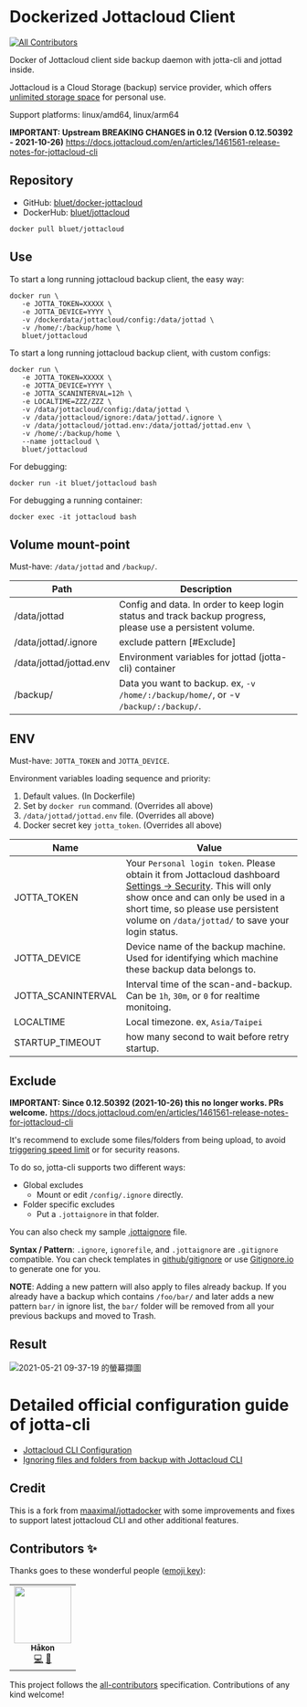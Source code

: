 # Dockerized Jottacloud Client
<!-- ALL-CONTRIBUTORS-BADGE:START - Do not remove or modify this section -->
[![All Contributors](https://img.shields.io/badge/all_contributors-1-orange.svg?style=flat-square)](#contributors-)
<!-- ALL-CONTRIBUTORS-BADGE:END -->
Docker of Jottacloud client side backup daemon with jotta-cli and jottad inside.

Jottacloud is a Cloud Storage (backup) service provider, which offers [unlimited storage space](https://www.jottacloud.com/en/pricing.html) for personal use.

Support platforms: linux/amd64, linux/arm64

**IMPORTANT: Upstream BREAKING CHANGES in 0.12 (Version 0.12.50392 - 2021-10-26)**
https://docs.jottacloud.com/en/articles/1461561-release-notes-for-jottacloud-cli

## Repository
- GitHub: [bluet/docker-jottacloud](https://github.com/bluet/docker-jottacloud/)
- DockerHub: [bluet/jottacloud](https://hub.docker.com/r/bluet/jottacloud)

```
docker pull bluet/jottacloud
```

## Use
To start a long running jottacloud backup client, the easy way:
```
docker run \
   -e JOTTA_TOKEN=XXXXX \
   -e JOTTA_DEVICE=YYYY \
   -v /dockerdata/jottacloud/config:/data/jottad \
   -v /home/:/backup/home \
   bluet/jottacloud
```
To start a long running jottacloud backup client, with custom configs:
```
docker run \
   -e JOTTA_TOKEN=XXXXX \
   -e JOTTA_DEVICE=YYYY \
   -e JOTTA_SCANINTERVAL=12h \
   -e LOCALTIME=ZZZ/ZZZ \
   -v /data/jottacloud/config:/data/jottad \
   -v /data/jottacloud/ignore:/data/jottad/.ignore \
   -v /data/jottacloud/jottad.env:/data/jottad/jottad.env \
   -v /home/:/backup/home \
   --name jottacloud \
   bluet/jottacloud
```

For debugging:
```
docker run -it bluet/jottacloud bash
```
For debugging a running container:
```
docker exec -it jottacloud bash
```

## Volume mount-point
Must-have: `/data/jottad` and `/backup/`.

Path | Description
------------ | -------------
/data/jottad | Config and data. In order to keep login status and track backup progress, please use a persistent volume.
/data/jottad/.ignore | exclude pattern [#Exclude]
/data/jottad/jottad.env | Environment variables for jottad (jotta-cli) container
/backup/ | Data you want to backup. ex, `-v /home/:/backup/home/`, or -v `/backup/:/backup/`.

## ENV
Must-have: `JOTTA_TOKEN` and `JOTTA_DEVICE`.

Environment variables loading sequence and priority:
1. Default values. (In Dockerfile)
2. Set by `docker run` command. (Overrides all above)
3. `/data/jottad/jottad.env` file. (Overrides all above)
4. Docker secret key `jotta_token`. (Overrides all above)

Name | Value
------------ | -------------
JOTTA_TOKEN | Your `Personal login token`. Please obtain it from Jottacloud dashboard [Settings -> Security](https://www.jottacloud.com/web/secure). This will only show once and can only be used in a short time, so please use persistent volume on `/data/jottad/` to save your login status.
JOTTA_DEVICE | Device name of the backup machine.  Used for identifying which machine these backup data belongs to.
JOTTA_SCANINTERVAL | Interval time of the scan-and-backup. Can be `1h`, `30m`, or `0` for realtime monitoing.
LOCALTIME | Local timezone. ex, `Asia/Taipei`
STARTUP_TIMEOUT | how many second to wait before retry startup.


## Exclude
**IMPORTANT: Since 0.12.50392 (2021-10-26) this no longer works. PRs welcome.**
https://docs.jottacloud.com/en/articles/1461561-release-notes-for-jottacloud-cli

It's recommend to exclude some files/folders from being upload, to avoid [triggering speed limit](https://docs.jottacloud.com/en/articles/3271114-reduced-upload-speed) or for security reasons.

To do so, jotta-cli supports two different ways:
- Global excludes
   - Mount or edit `/config/.ignore` directly.
- Folder specific excludes
  - Put a `.jottaignore` in that folder.

You can also check my sample [.jottaignore](https://github.com/bluet/docker-jottacloud/blob/main/.jottaignore) file.

**Syntax / Pattern**: `.ignore`, `ignorefile`, and `.jottaignore` are `.gitignore` compatible.  You can check templates in [github/gitignore](https://github.com/github/gitignore) or use [Gitignore.io](https://gitignore.io) to generate one for you.

**NOTE**: Adding a new pattern will also apply to files already backup. If you already have a backup which contains `/foo/bar/` and later adds a new pattern `bar/` in ignore list, the `bar/` folder will be removed from all your previous backups and moved to Trash.

## Result
![2021-05-21 09-37-19 的螢幕擷圖](https://user-images.githubusercontent.com/51141/119069168-32407a80-ba18-11eb-824d-82a60d13437a.png)

# Detailed official configuration guide of jotta-cli
- [Jottacloud CLI Configuration
](https://docs.jottacloud.com/en/articles/2750154-jottacloud-cli-configuration)
- [Ignoring files and folders from backup with Jottacloud CLI](https://docs.jottacloud.com/en/articles/1437235-ignoring-files-and-folders-from-backup-with-jottacloud-cli)

## Credit
This is a fork from [maaximal/jottadocker](https://github.com/maaximal/jottadocker) with some improvements and fixes to support latest jottacloud CLI and other additional features.

## Contributors ✨

Thanks goes to these wonderful people ([emoji key](https://allcontributors.org/docs/en/emoji-key)):

<!-- ALL-CONTRIBUTORS-LIST:START - Do not remove or modify this section -->
<!-- prettier-ignore-start -->
<!-- markdownlint-disable -->
<table>
  <tr>
    <td align="center"><a href="https://github.com/haakemon"><img src="https://avatars.githubusercontent.com/u/2082481?v=4?s=100" width="100px;" alt=""/><br /><sub><b>Håkon</b></sub></a><br /><a href="https://github.com/bluet/docker-jottacloud/commits?author=haakemon" title="Code">💻</a> <a href="#ideas-haakemon" title="Ideas, Planning, & Feedback">🤔</a></td>
  </tr>
</table>

<!-- markdownlint-restore -->
<!-- prettier-ignore-end -->

<!-- ALL-CONTRIBUTORS-LIST:END -->

This project follows the [all-contributors](https://github.com/all-contributors/all-contributors) specification. Contributions of any kind welcome!
